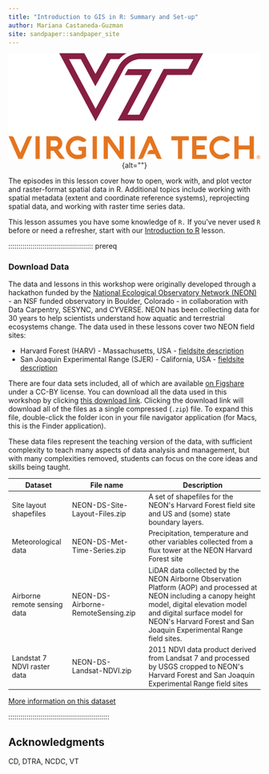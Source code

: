 ```yaml
---
title: "Introduction to GIS in R: Summary and Set-up"
author: Mariana Castaneda-Guzman
site: sandpaper::sandpaper_site
---
```


<p></p>

<div style="text-align: center; margin-top: 10px; margin-bottom: 10px;">
  
![](episodes/fig/Vertical_VT_Full_Color_RGB.jpg){alt=""}

</div>

<p></p>

The episodes in this lesson cover how to open, work with, and plot
vector and raster-format spatial data in R. Additional topics include
working with spatial metadata (extent and coordinate reference systems),
reprojecting spatial data, and working with raster time series data.

This lesson assumes you have some knowledge of `R.` If you've never
used `R` before or need a refresher, start with our
[Introduction to R](https://castanedam.github.io/DTRA_workshop_R/)
lesson.


::::::::::::::::::::::::::::::::::::::::::  prereq

### Download Data

The data and lessons in this workshop were originally developed through a hackathon funded by the
[National Ecological Observatory Network (NEON)](https://www.neonscience.org/) - an NSF funded observatory in Boulder, Colorado - in
collaboration with Data Carpentry, SESYNC, and CYVERSE. NEON has been collecting data for 30 years to help scientists understand
how aquatic and terrestrial ecosystems change. The data used in these lessons cover two NEON field sites:

- Harvard Forest (HARV) - Massachusetts, USA - [fieldsite description](https://www.neonscience.org/field-sites/field-sites-map/HARV)
- San Joaquin Experimental Range (SJER) - California, USA - [fieldsite description](https://www.neonscience.org/field-sites/field-sites-map/SJER)

There are four data sets included, all of which are available
[on Figshare](https://figshare.com/articles/Spatio_temporal_Series_Teaching_Data_Subsets/2009586)
under a CC-BY license. You can download all the data used in this workshop by clicking
[this download link](https://ndownloader.figshare.com/articles/2009586/versions/10).
Clicking the download link will download all of the files as a single compressed
(`.zip`) file. To expand this file, double-click the folder icon in your file navigator application (for Macs, this is the Finder
application).

These data files represent the teaching version of the data, with sufficient complexity to teach many aspects of  data analysis and
management, but with many complexities removed, students can focus on the core ideas and skills being taught.

| Dataset                      | File name                                                                                  | Description                                                                                                                                                                                                                                             | 
| ------------------------------------------------------------------------------------------------------------------------- | ----------------------------------------------------------- | ----------------------------------------------------------------------------------------------------------------------------------------------------------------------------------------- |
| Site layout shapefiles       | NEON-DS-Site-Layout-Files.zip                                                              | A set of shapefiles for the NEON's Harvard Forest field site and US and (some) state boundary layers.                                                                                                                                                   | 
| Meteorological data          | NEON-DS-Met-Time-Series.zip                                                                | Precipitation, temperature and other variables collected from a flux tower at the NEON Harvard Forest site                                                                                                                                              | 
| Airborne remote sensing data | NEON-DS-Airborne-RemoteSensing.zip                                                         | LiDAR data collected by the NEON Airborne Observation Platform (AOP) and processed at NEON including a canopy height model, digital elevation model and digital surface model for NEON's Harvard Forest and San Joaquin Experimental Range field sites. | 
| Landstat 7 NDVI raster data  | NEON-DS-Landsat-NDVI.zip                                                                   | 2011 NDVI data product derived from Landsat 7 and processed by USGS cropped to NEON's Harvard Forest and San Joaquin Experimental Range field sites                                                                                                     | 

[More information on this dataset](instructors/data.md)

::::::::::::::::::::::::::::::::::::::::::::::::::

## Acknowledgments

CD, DTRA, NCDC, VT

